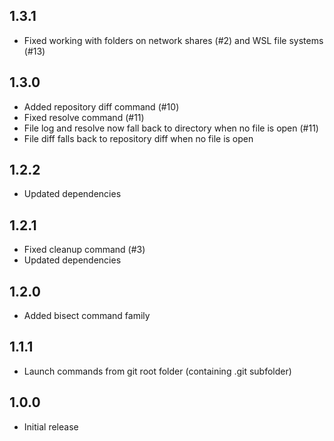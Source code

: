 ## 1.3.1

- Fixed working with folders on network shares (#2) and WSL file systems (#13)

## 1.3.0

- Added repository diff command (#10)
- Fixed resolve command (#11)
- File log and resolve now fall back to directory when no file is open (#11)
- File diff falls back to repository diff when no file is open

## 1.2.2

- Updated dependencies

## 1.2.1

- Fixed cleanup command (#3)
- Updated dependencies

## 1.2.0

- Added bisect command family

## 1.1.1

- Launch commands from git root folder (containing .git subfolder)

## 1.0.0

- Initial release
